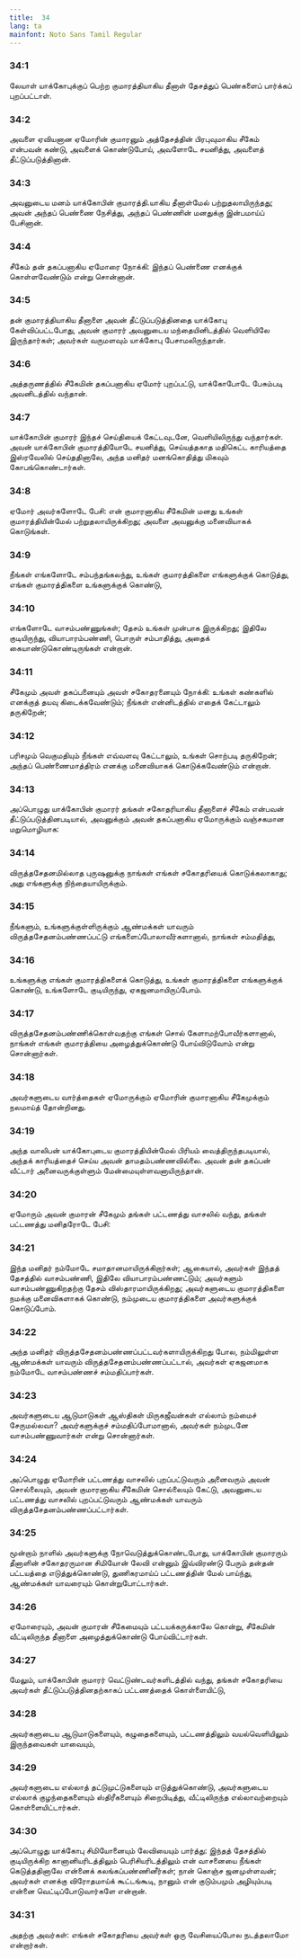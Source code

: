 ```yaml
---
title:  34
lang: ta
mainfont: Noto Sans Tamil Regular
---
```


###  34:1

லேயாள் யாக்கோபுக்குப் பெற்ற குமாரத்தியாகிய தீனாள் தேசத்துப் பெண்களைப் பார்க்கப் புறப்பட்டாள்.

###  34:2

அவளை ஏவியனான ஏமோரின் குமாரனும் அத்தேசத்தின் பிரபுவுமாகிய சீகேம் என்பவன் கண்டு, அவளைக் கொண்டுபோய், அவளோடே சயனித்து, அவளைத் தீட்டுப்படுத்தினான்.

###  34:3

அவனுடைய மனம் யாக்கோபின் குமாரத்தி.யாகிய தீனாள்மேல் பற்றுதலாயிருந்தது; அவன் அந்தப் பெண்ணை நேசித்து, அந்தப் பெண்ணின் மனதுக்கு இன்பமாய்ப் பேசினான்.

###  34:4

சீகேம் தன் தகப்பனாகிய ஏமோரை நோக்கி: இந்தப் பெண்ணை எனக்குக் கொள்ளவேண்டும் என்று சொன்னான்.

###  34:5

தன் குமாரத்தியாகிய தீனாளை அவன் தீட்டுப்படுத்தினதை யாக்கோபு கேள்விப்பட்டபோது, அவன் குமாரர் அவனுடைய மந்தையினிடத்தில் வெளியிலே இருந்தார்கள்; அவர்கள் வருமளவும் யாக்கோபு பேசாமலிருந்தான்.

###  34:6

அத்தருணத்தில் சீகேமின் தகப்பனாகிய ஏமோர் புறப்பட்டு, யாக்கோபோடே பேசும்படி அவனிடத்தில் வந்தான்.

###  34:7

யாக்கோபின் குமாரர் இந்தச் செய்தியைக் கேட்டவுடனே, வெளியிலிருந்து வந்தார்கள். அவன் யாக்கோபின் குமாரத்தியோடே சயனித்து, செய்யத்தகாத மதிகெட்ட காரியத்தை இஸ்ரவேலில் செய்ததினாலே, அந்த மனிதர் மனங்கொதித்து மிகவும் கோபங்கொண்டார்கள்.

###  34:8

ஏமோர் அவர்களோடே பேசி: என் குமாரனாகிய சீகேமின் மனது உங்கள் குமாரத்தியின்மேல் பற்றுதலாயிருக்கிறது; அவளை அவனுக்கு மனைவியாகக் கொடுங்கள்.

###  34:9

நீங்கள் எங்களோடே சம்பந்தங்கலந்து, உங்கள் குமாரத்திகளை எங்களுக்குக் கொடுத்து, எங்கள் குமாரத்திகளை உங்களுக்குக் கொண்டு,

###  34:10

எங்களோடே வாசம்பண்ணுங்கள்; தேசம் உங்கள் முன்பாக இருக்கிறது; இதிலே குடியிருந்து, வியாபாரம்பண்ணி, பொருள் சம்பாதித்து, அதைக் கையாண்டுகொண்டிருங்கள் என்றான்.

###  34:11

சீகேமும் அவள் தகப்பனையும் அவள் சகோதரனையும் நோக்கி: உங்கள் கண்களில் எனக்குத் தயவு கிடைக்கவேண்டும்; நீங்கள் என்னிடத்தில் எதைக் கேட்டாலும் தருகிறேன்;

###  34:12

பரிசமும் வெகுமதியும் நீங்கள் எவ்வளவு கேட்டாலும், உங்கள் சொற்படி தருகிறேன்; அந்தப் பெண்ணைமாத்திரம் எனக்கு மனைவியாகக் கொடுக்கவேண்டும் என்றான்.

###  34:13

அப்பொழுது யாக்கோபின் குமாரர் தங்கள் சகோதரியாகிய தீனாளைச் சீகேம் என்பவன் தீட்டுப்படுத்தினபடியால், அவனுக்கும் அவன் தகப்பனாகிய ஏமோருக்கும் வஞ்சகமான மறுமொழியாக:

###  34:14

விருத்தசேதனமில்லாத புருஷனுக்கு நாங்கள் எங்கள் சகோதரியைக் கொடுக்கலாகாது; அது எங்களுக்கு நிந்தையாயிருக்கும்.

###  34:15

நீங்களும், உங்களுக்குள்ளிருக்கும் ஆண்மக்கள் யாவரும் விருத்தசேதனம்பண்ணப்பட்டு எங்களைப்போலாவீர்களானால், நாங்கள் சம்மதித்து,

###  34:16

உங்களுக்கு எங்கள் குமாரத்திகளைக் கொடுத்து, உங்கள் குமாரத்திகளை எங்களுக்குக் கொண்டு, உங்களோடே குடியிருந்து, ஏகஜனமாயிருப்போம்.

###  34:17

விருத்தசேதனம்பண்ணிக்கொள்வதற்கு எங்கள் சொல் கேளாமற்போவீர்களானால், நாங்கள் எங்கள் குமாரத்தியை அழைத்துக்கொண்டு போய்விடுவோம் என்று சொன்னார்கள்.

###  34:18

அவர்களுடைய வார்த்தைகள் ஏமோருக்கும் ஏமோரின் குமாரனாகிய சீகேமுக்கும் நலமாய்த் தோன்றினது.

###  34:19

அந்த வாலிபன் யாக்கோபுடைய குமாரத்தியின்மேல் பிரியம் வைத்திருந்தபடியால், அந்தக் காரியத்தைச் செய்ய அவன் தாமதம்பண்ணவில்லை. அவன் தன் தகப்பன் வீட்டார் அனைவருக்குள்ளும் மேன்மையுள்ளவனாயிருந்தான்.

###  34:20

ஏமோரும் அவன் குமாரன் சீகேமும் தங்கள் பட்டணத்து வாசலில் வந்து, தங்கள் பட்டணத்து மனிதரோடே பேசி:

###  34:21

இந்த மனிதர் நம்மோடே சமாதானமாயிருக்கிறார்கள்; ஆகையால், அவர்கள் இந்தத் தேசத்தில் வாசம்பண்ணி, இதிலே வியாபாரம்பண்ணட்டும்; அவர்களும் வாசம்பண்ணுகிறதற்கு தேசம் விஸ்தாரமாயிருக்கிறது; அவர்களுடைய குமாரத்திகளை நமக்கு மனைவிகளாகக் கொண்டு, நம்முடைய குமாரத்திகளை அவர்களுக்குக் கொடுப்போம்.

###  34:22

அந்த மனிதர் விருத்தசேதனம்பண்ணப்பட்டவர்களாயிருக்கிறது போல, நம்மிலுள்ள ஆண்மக்கள் யாவரும் விருத்தசேதனம்பண்ணப்பட்டால், அவர்கள் ஏகஜனமாக நம்மோடே வாசம்பண்ணச் சம்மதிப்பார்கள்.

###  34:23

அவர்களுடைய ஆடுமாடுகள் ஆஸ்திகள் மிருகஜீவன்கள் எல்லாம் நம்மைச் சேருமல்லவா? அவர்களுக்குச் சம்மதிப்போமானால், அவர்கள் நம்முடனே வாசம்பண்ணுவார்கள் என்று சொன்னார்கள்.

###  34:24

அப்பொழுது ஏமோரின் பட்டணத்து வாசலில் புறப்பட்டுவரும் அனைவரும் அவன் சொல்லையும், அவன் குமாரனாகிய சீகேமின் சொல்லையும் கேட்டு, அவனுடைய பட்டணத்து வாசலில் புறப்பட்டுவரும் ஆண்மக்கள் யாவரும் விருத்தசேதனம்பண்ணப்பட்டார்கள்.

###  34:25

மூன்றாம் நாளில் அவர்களுக்கு நோவெடுத்துக்கொண்டபோது, யாக்கோபின் குமாரரும் தீனாளின் சகோதரருமான சிமியோன் லேவி என்னும் இவ்விரண்டு பேரும் தன்தன் பட்டயத்தை எடுத்துக்கொண்டு, துணிகரமாய்ப் பட்டணத்தின் மேல் பாய்ந்து, ஆண்மக்கள் யாவரையும் கொன்றுபோட்டார்கள்.

###  34:26

ஏமோரையும், அவன் குமாரன் சீகேமையும் பட்டயக்கருக்காலே கொன்று, சீகேமின் வீட்டிலிருந்த தீனாளை அழைத்துக்கொண்டு போய்விட்டார்கள்.

###  34:27

மேலும், யாக்கோபின் குமாரர் வெட்டுண்டவர்களிடத்தில் வந்து, தங்கள் சகோதரியை அவர்கள் தீட்டுப்படுத்தினதற்காகப் பட்டணத்தைக் கொள்ளையிட்டு,

###  34:28

அவர்களுடைய ஆடுமாடுகளையும், கழுதைகளையும், பட்டணத்திலும் வயல்வெளியிலும் இருந்தவைகள் யாவையும்,

###  34:29

அவர்களுடைய எல்லாத் தட்டுமுட்டுகளையும் எடுத்துக்கொண்டு, அவர்களுடைய எல்லாக் குழந்தைகளையும் ஸ்திரீகளையும் சிறைபிடித்து, வீட்டிலிருந்த எல்லாவற்றையும் கொள்ளையிட்டார்கள்.

###  34:30

அப்பொழுது யாக்கோபு சிமியோனையும் லேவியையும் பார்த்து: இந்தத் தேசத்தில் குடியிருக்கிற கானானியரிடத்திலும் பெரிசியரிடத்திலும் என் வாசனையை நீங்கள் கெடுத்ததினாலே என்னைக் கலங்கப்பண்ணினீர்கள்; நான் கொஞ்ச ஜனமுள்ளவன்; அவர்கள் எனக்கு விரோதமாய்க் கூட்டங்கூடி, நானும் என் குடும்பமும் அழியும்படி என்னை வெட்டிப்போடுவார்களே என்றான்.

###  34:31

அதற்கு அவர்கள்: எங்கள் சகோதரியை அவர்கள் ஒரு வேசியைப்போல நடத்தலாமோ என்றார்கள்.

